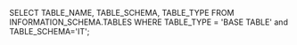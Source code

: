 SELECT TABLE_NAME, TABLE_SCHEMA, TABLE_TYPE
FROM INFORMATION_SCHEMA.TABLES
WHERE TABLE_TYPE = 'BASE TABLE' and TABLE_SCHEMA='IT';
